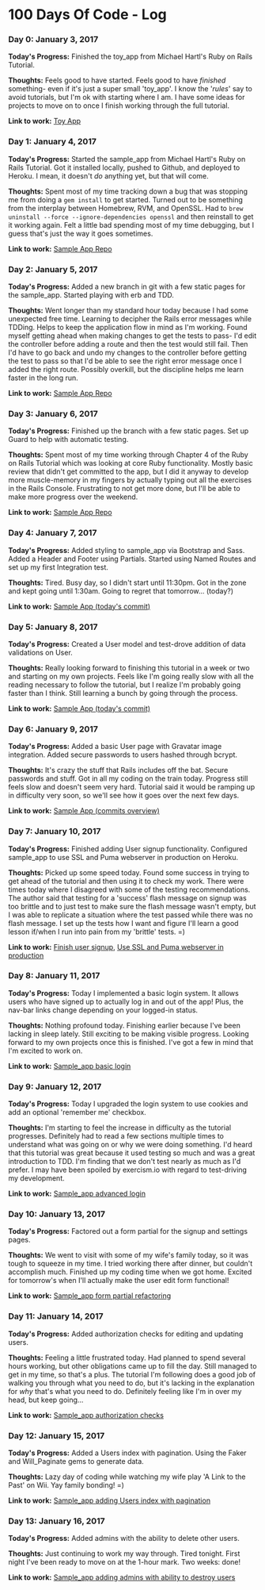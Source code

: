 # 100 Days Of Code - Log

### Day 0: January 3, 2017

**Today's Progress:** Finished the toy_app from Michael Hartl's Ruby on Rails Tutorial.

**Thoughts:** Feels good to have started. Feels good to have _finished_ something- even if it's just a super small 'toy_app'. I know the '_rules_' say to avoid tutorials, but I'm ok with starting where I am. I have some ideas for projects to move on to once I finish working through the full tutorial.

**Link to work:** [Toy App](https://obscure-peak-37908.herokuapp.com/)

### Day 1: January 4, 2017

**Today's Progress:** Started the sample_app from Michael Hartl's Ruby on Rails Tutorial. Got it installed locally, pushed to Github, and deployed to Heroku. I mean, it doesn't _do_ anything yet, but that will come.

**Thoughts:** Spent most of my time tracking down a bug that was stopping me from doing a `gem install` to get started. Turned out to be something from the interplay between Homebrew, RVM, and OpenSSL. Had to `brew uninstall --force --ignore-dependencies openssl` and then reinstall to get it working again. Felt a little bad spending most of my time debugging, but I guess that's just the way it goes sometimes.

**Link to work:** [Sample App Repo](https://github.com/kylebowen/sample_app)

### Day 2: January 5, 2017

**Today's Progress:** Added a new branch in git with a few static pages for the sample_app. Started playing with erb and TDD.

**Thoughts:** Went longer than my standard hour today because I had some unexpected free time. Learning to decipher the Rails error messages while TDDing. Helps to keep the application flow in mind as I'm working. Found myself getting ahead when making changes to get the tests to pass- I'd edit the controller before adding a route and then the test would still fail. Then I'd have to go back and undo my changes to the controller before getting the test to pass so that I'd be able to see the right error message once I added the right route. Possibly overkill, but the discipline helps me learn faster in the long run.

**Link to work:** [Sample App Repo](https://github.com/kylebowen/sample_app)

### Day 3: January 6, 2017

**Today's Progress:** Finished up the branch with a few static pages. Set up Guard to help with automatic testing.

**Thoughts:** Spent most of my time working through Chapter 4 of the Ruby on Rails Tutorial which was looking at core Ruby functionality. Mostly basic review that didn't get committed to the app, but I did it anyway to develop more muscle-memory in my fingers by actually typing out all the exercises in the Rails Console. Frustrating to not get more done, but I'll be able to make more progress over the weekend.

**Link to work:** [Sample App Repo](https://github.com/kylebowen/sample_app/commits/master)

### Day 4: January 7, 2017

**Today's Progress:** Added styling to sample_app via Bootstrap and Sass. Added a Header and Footer using Partials. Started using Named Routes and set up my first Integration test.

**Thoughts:** Tired. Busy day, so I didn't start until 11:30pm. Got in the zone and kept going until 1:30am. Going to regret that tomorrow... (today?)

**Link to work:** [Sample App (today's commit)](https://github.com/kylebowen/sample_app/commit/df6787bb5cd2e1313be296ae368e3409660fc3a3)

### Day 5: January 8, 2017

**Today's Progress:** Created a User model and test-drove addition of data validations on User.

**Thoughts:** Really looking forward to finishing this tutorial in a week or two and starting on my own projects. Feels like I'm going really slow with all the reading necessary to follow the tutorial, but I realize I'm probably going faster than I think. Still learning a bunch by going through the process.

**Link to work:** [Sample App (today's commit)](https://github.com/kylebowen/sample_app/commit/9a2480f64711ea1658a8dcb778b9ff6e95bd2bb6)

### Day 6: January 9, 2017

**Today's Progress:** Added a basic User page with Gravatar image integration. Added secure passwords to users hashed through bcrypt.

**Thoughts:** It's crazy the stuff that Rails includes off the bat. Secure passwords and stuff. Got in all my coding on the train today. Progress still feels slow and doesn't seem very hard. Tutorial said it would be ramping up in difficulty very soon, so we'll see how it goes over the next few days.

**Link to work:** [Sample App (commits overview)](https://github.com/kylebowen/sample_app/commits/sign-up)

### Day 7: January 10, 2017

**Today's Progress:** Finished adding User signup functionality. Configured sample_app to use SSL and Puma webserver in production on Heroku.

**Thoughts:** Picked up some speed today. Found some success in trying to get ahead of the tutorial and then using it to check my work. There were times today where I disagreed with some of the testing recommendations. The author said that testing for a 'success' flash message on signup was too brittle and to just test to make sure the flash message wasn't empty, but I was able to replicate a situation where the test passed while there was no flash message. I set up the tests how I want and figure I'll learn a good lesson if/when I run into pain from my 'brittle' tests. =)

**Link to work:** [Finish user signup](https://github.com/kylebowen/sample_app/commit/c35726bea06b4fe00b2a4b08e77cbae789a62160), [Use SSL and Puma webserver in production](https://github.com/kylebowen/sample_app/commit/b3abb23ab3ca4e69f5d0cc640492726294443cc5)

### Day 8: January 11, 2017

**Today's Progress:** Today I implemented a basic login system. It allows users who have signed up to actually log in and out of the app! Plus, the nav-bar links change depending on your logged-in status.

**Thoughts:** Nothing profound today. Finishing earlier because I've been lacking in sleep lately. Still exciting to be making visible progress. Looking forward to my own projects once this is finished. I've got a few in mind that I'm excited to work on.

**Link to work:** [Sample_app basic login](https://github.com/kylebowen/sample_app/commit/c61c78b9370527f87c13f324bbdb10435af7695f)

### Day 9: January 12, 2017

**Today's Progress:** Today I upgraded the login system to use cookies and add an optional 'remember me' checkbox.

**Thoughts:** I'm starting to feel the increase in difficulty as the tutorial progresses. Definitely had to read a few sections multiple times to understand what was going on or why we were doing something. I'd heard that this tutorial was great because it used testing so much and was a great introduction to TDD. I'm finding that we don't test nearly as much as I'd prefer. I may have been spoiled by exercism.io with regard to test-driving my development.

**Link to work:** [Sample_app advanced login](https://github.com/kylebowen/sample_app/commit/c645cfa8b0436e66ec41c1c1090ba420d1fa781e)

### Day 10: January 13, 2017

**Today's Progress:** Factored out a form partial for the signup and settings pages.

**Thoughts:** We went to visit with some of my wife's family today, so it was tough to squeeze in my time. I tried working there after dinner, but couldn't accomplish much. Finished up my coding time when we got home. Excited for tomorrow's when I'll actually make the user edit form functional!

**Link to work:** [Sample_app form partial refactoring](https://github.com/kylebowen/sample_app/commit/ef98b772b20f554c46fd2c8e6fd6f4dfb80cf521)

### Day 11: January 14, 2017

**Today's Progress:** Added authorization checks for editing and updating users.

**Thoughts:** Feeling a little frustrated today. Had planned to spend several hours working, but other obligations came up to fill the day. Still managed to get in my time, so that's a plus. The tutorial I'm following does a good job of walking you through what you need to do, but it's lacking in the explanation for _why_ that's what you need to do. Definitely feeling like I'm in over my head, but keep going...

**Link to work:** [Sample_app authorization checks](https://github.com/kylebowen/sample_app/commit/64e649fe7bb3ad193a26c2249f0b0cec27d5cc37)

### Day 12: January 15, 2017

**Today's Progress:** Added a Users index with pagination. Using the Faker and Will_Paginate gems to generate data.

**Thoughts:** Lazy day of coding while watching my wife play 'A Link to the Past' on Wii. Yay family bonding! =)

**Link to work:** [Sample_app adding Users index with pagination](https://github.com/kylebowen/sample_app/commit/e2aa58d21ceabd0202a0dd94f34954af112aaf68)

### Day 13: January 16, 2017

**Today's Progress:** Added admins with the ability to delete other users.

**Thoughts:** Just continuing to work my way through. Tired tonight. First night I've been ready to move on at the 1-hour mark. Two weeks: done!

**Link to work:** [Sample_app adding admins with ability to destroy users](https://github.com/kylebowen/sample_app/commit/c396382f3db525d1cfb2fedd580d8006a8de81a9)
